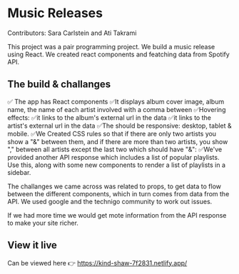 # Music Releases
Contributors: Sara Carlstein and Ati Takrami

This project was a pair programming project. We build a music release using React. We created react components and featching data from Spotify API. 

## The build & challanges

✅ The app has React components
✅It displays album cover image, album name, the name of each artist involved with a comma between
✅Hovering effects:
✅it links to the album's external url in the data
✅it links to the artist's external url in the data
✅The should be responsive: desktop, tablet & mobile.
✅We Created CSS rules  so that if there are only two artists you show a "&" between them, and if there are more than two artists, you show "," between all artists except the last two which should have "&":
✅We've provided another API response which includes a list of popular playlists. Use this, along with some new components to render a list of playlists in a sidebar.

The challanges we came across was related to props, to get data to flow between the different components, which in turn comes from data from the API. We used google and the technigo community to work out issues.

If we had more time we would get mote information from the API response to make your site richer.

## View it live
Can be viewed here 👉 https://kind-shaw-7f2831.netlify.app/
